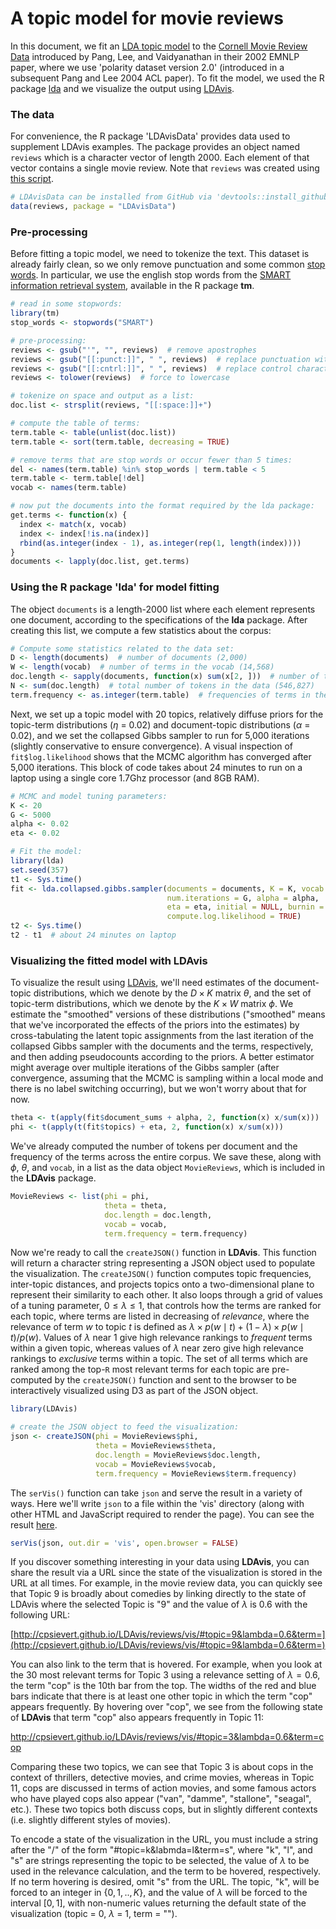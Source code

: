 A topic model for movie reviews
========================================================

In this document, we fit an [LDA topic model](http://en.wikipedia.org/wiki/Latent_Dirichlet_allocation) to the [Cornell Movie Review Data](http://www.cs.cornell.edu/people/pabo/movie-review-data/) introduced by Pang, Lee, and Vaidyanathan in their 2002 EMNLP paper, where we use 'polarity dataset version 2.0' (introduced in a subsequent Pang and Lee 2004 ACL paper). To fit the model, we used the R package [lda](http://cran.r-project.org/web/packages/lda/) and we visualize the output using [LDAvis](https://github.com/cpsievert/LDAvis).



### The data

For convenience, the R package 'LDAvisData' provides data used to supplement LDAvis examples. The package provides an object named `reviews` which is a character vector of length 2000. Each element of that vector contains a single movie review. Note that `reviews` was created using [this script](https://github.com/cpsievert/moviereviews/blob/master/data-raw/reviews.R). 


```r
# LDAvisData can be installed from GitHub via 'devtools::install_github("cpsievert/LDAvisData")'
data(reviews, package = "LDAvisData")
```

### Pre-processing

Before fitting a topic model, we need to tokenize the text. This dataset is already fairly clean, so we only remove punctuation and some common [stop words](http://en.wikipedia.org/wiki/Stop_words). In particular, we use the english stop words from the [SMART information retrieval system](http://en.wikipedia.org/wiki/SMART_Information_Retrieval_System), available in the R package **tm**.


```r
# read in some stopwords:
library(tm)
stop_words <- stopwords("SMART")

# pre-processing:
reviews <- gsub("'", "", reviews)  # remove apostrophes
reviews <- gsub("[[:punct:]]", " ", reviews)  # replace punctuation with space
reviews <- gsub("[[:cntrl:]]", " ", reviews)  # replace control characters with space
reviews <- tolower(reviews)  # force to lowercase

# tokenize on space and output as a list:
doc.list <- strsplit(reviews, "[[:space:]]+")

# compute the table of terms:
term.table <- table(unlist(doc.list))
term.table <- sort(term.table, decreasing = TRUE)

# remove terms that are stop words or occur fewer than 5 times:
del <- names(term.table) %in% stop_words | term.table < 5
term.table <- term.table[!del]
vocab <- names(term.table)

# now put the documents into the format required by the lda package:
get.terms <- function(x) {
  index <- match(x, vocab)
  index <- index[!is.na(index)]
  rbind(as.integer(index - 1), as.integer(rep(1, length(index))))
}
documents <- lapply(doc.list, get.terms)
```

### Using the R package 'lda' for model fitting

The object `documents` is a length-2000 list where each element represents one document, according to the specifications of the **lda** package. After creating this list, we compute a few statistics about the corpus:


```r
# Compute some statistics related to the data set:
D <- length(documents)  # number of documents (2,000)
W <- length(vocab)  # number of terms in the vocab (14,568)
doc.length <- sapply(documents, function(x) sum(x[2, ]))  # number of tokens per document [312, 288, 170, 436, 291, ...]
N <- sum(doc.length)  # total number of tokens in the data (546,827)
term.frequency <- as.integer(term.table)  # frequencies of terms in the corpus [8939, 5544, 2411, 2410, 2143, ...]
```

Next, we set up a topic model with 20 topics, relatively diffuse priors for the topic-term distributions ($\eta$ = 0.02) and document-topic distributions ($\alpha$  = 0.02), and we set the collapsed Gibbs sampler to run for 5,000 iterations (slightly conservative to ensure convergence). A visual inspection of `fit$log.likelihood` shows that the MCMC algorithm has converged after 5,000 iterations. This block of code takes about 24 minutes to run on a laptop using a single core 1.7Ghz processor (and 8GB RAM).


```r
# MCMC and model tuning parameters:
K <- 20
G <- 5000
alpha <- 0.02
eta <- 0.02

# Fit the model:
library(lda)
set.seed(357)
t1 <- Sys.time()
fit <- lda.collapsed.gibbs.sampler(documents = documents, K = K, vocab = vocab, 
                                   num.iterations = G, alpha = alpha, 
                                   eta = eta, initial = NULL, burnin = 0,
                                   compute.log.likelihood = TRUE)
t2 <- Sys.time()
t2 - t1  # about 24 minutes on laptop
```

### Visualizing the fitted model with LDAvis

To visualize the result using [LDAvis](https://github.com/cpsievert/LDAvis/), we'll need estimates of the document-topic distributions, which we denote by the $D \times K$ matrix $\theta$, and the set of topic-term distributions, which we denote by the $K \times W$ matrix $\phi$. We estimate the "smoothed" versions of these distributions ("smoothed" means that we've incorporated the effects of the priors into the estimates) by cross-tabulating the latent topic assignments from the last iteration of the collapsed Gibbs sampler with the documents and the terms, respectively, and then adding pseudocounts according to the priors. A better estimator might average over multiple iterations of the Gibbs sampler (after convergence, assuming that the MCMC is sampling within a local mode and there is no label switching occurring), but we won't worry about that for now.


```r
theta <- t(apply(fit$document_sums + alpha, 2, function(x) x/sum(x)))
phi <- t(apply(t(fit$topics) + eta, 2, function(x) x/sum(x)))
```

We've already computed the number of tokens per document and the frequency of the terms across the entire corpus. We save these, along with $\phi$, $\theta$, and `vocab`, in a list as the data object `MovieReviews`, which is included in the **LDAvis** package.


```r
MovieReviews <- list(phi = phi,
                     theta = theta,
                     doc.length = doc.length,
                     vocab = vocab,
                     term.frequency = term.frequency)
```

Now we're ready to call the `createJSON()` function in **LDAvis**. This function will return a character string representing a JSON object used to populate the visualization. The `createJSON()` function computes topic frequencies, inter-topic distances, and projects topics onto a two-dimensional plane to represent their similarity to each other. It also loops through a grid of values of a tuning parameter, $0 \leq \lambda \leq 1$, that controls how the terms are ranked for each topic, where terms are listed in decreasing of *relevance*, where the relevance of term $w$ to topic $t$ is defined as $\lambda \times p(w \mid t) + (1 - \lambda) \times p(w \mid t)/p(w)$. Values of $\lambda$ near 1 give high relevance rankings to *frequent* terms within a given topic, whereas values of $\lambda$ near zero give high relevance rankings to *exclusive* terms within a topic. The set of all terms which are ranked among the top-`R` most relevant terms for each topic are pre-computed by the `createJSON()` function and sent to the browser to be interactively visualized using D3 as part of the JSON object.




```r
library(LDAvis)

# create the JSON object to feed the visualization:
json <- createJSON(phi = MovieReviews$phi, 
                   theta = MovieReviews$theta, 
                   doc.length = MovieReviews$doc.length, 
                   vocab = MovieReviews$vocab, 
                   term.frequency = MovieReviews$term.frequency)
```

The `serVis()` function can take `json` and serve the result in a variety of ways. Here we'll write `json` to a file within the 'vis' directory (along with other HTML and JavaScript required to render the page). You can see the result [here](http://cpsievert.github.io/LDAvis/reviews/vis).


```r
serVis(json, out.dir = 'vis', open.browser = FALSE)
```

If you discover something interesting in your data using **LDAvis**, you can share the result via a URL since the state of the visualization is stored in the URL at all times. For example, in the movie review data, you can quickly see that Topic 9 is broadly about comedies by linking directly to the state of LDAvis where the selected Topic is "9" and the value of $\lambda$ is 0.6 with the following URL:

[http://cpsievert.github.io/LDAvis/reviews/vis/#topic=9&lambda=0.6&term=](http://cpsievert.github.io/LDAvis/reviews/vis/#topic=9&lambda=0.6&term=)

You can also link to the term that is hovered. For example, when you look at the 30 most relevant terms for Topic 3 using a relevance setting of $\lambda = 0.6$, the term "cop" is the 10th bar from the top. The widths of the red and blue bars indicate that there is at least one other topic in which the term "cop" appears frequently. By hovering over "cop", we see from the following state of **LDAvis** that term "cop" also appears frequently in Topic 11:

http://cpsievert.github.io/LDAvis/reviews/vis/#topic=3&lambda=0.6&term=cop

Comparing these two topics, we can see that Topic 3 is about cops in the context of thrillers, detective movies, and crime movies, whereas in Topic 11, cops are discussed in terms of action movies, and some famous actors who have played cops also appear ("van", "damme", "stallone", "seagal", etc.). These two topics both discuss cops, but in slightly different contexts (i.e. slightly different styles of movies).

To encode a state of the visualization in the URL, you must include a string after the "/" of the form "#topic=k&labmda=l&term=s", where "k", "l", and "s" are strings representing the topic to be selected, the value of $\lambda$ to be used in the relevance calculation, and the term to be hovered, respectively. If no term hovering is desired, omit "s" from the URL. The topic, "k", will be forced to an integer in $\{0, 1, .., K\}$, and the value of $\lambda$ will be forced to the interval $[0, 1]$, with non-numeric values returning the default state of the visualization (topic = 0, $\lambda$ = 1, term = "").
